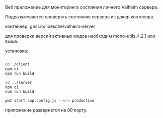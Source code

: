 Веб приложение для мониторинга состояния личного Valheim сервера.

Подразумевается проверять состояние сервера из докер контенера.

контейнер: ghcr.io/lloesche/valheim-server

для проверки версий активных модов необходим mono-utils_4.2.1 или выше.

установка:

```bash

cd ./client
npm ci
npm run build

cd ../server
npm ci
num run build

pm2 start app.config.js --env production 
```

приложение развернется на 80 порту.

